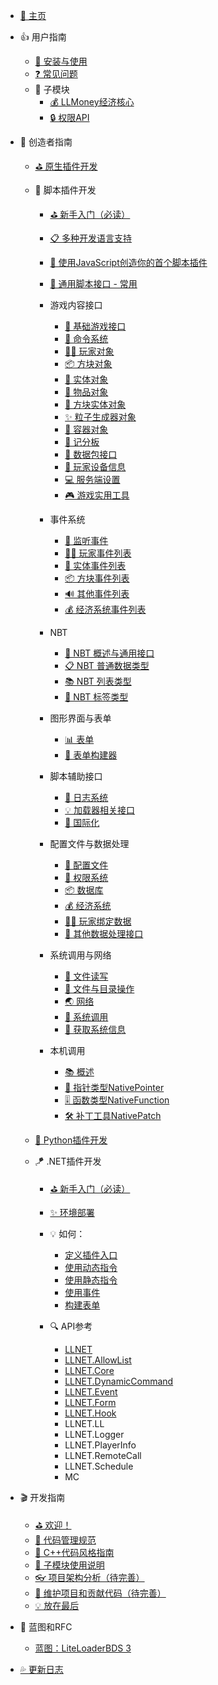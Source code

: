 - [🎨 主页](/README.md)

- 👍 用户指南
    - [🔨 安装与使用](/Usage.md)
    - [❓ 常见问题](/FAQ.md)
    - 🧩 子模块
        - [💰 LLMoney经济核心](/Submodules/LLMoney.md)
        - [🔒 权限API](/Submodules/PermAPI.md)

- 🍔 创造者指南
    - [⛳ 原生插件开发](https://cpp.docs.litebds.com/zh-Hans)

    - 🎯 脚本插件开发
        - [⛳ 新手入门（必读）](LLSEPluginDevelopment/README.md)
        - [📋 多种开发语言支持](LLSEPluginDevelopment/LanguageSupport.md)
        - [📜 使用JavaScript创造你的首个脚本插件](LLSEPluginDevelopment/LLSEJSPlugin.md)
        - [💼 通用脚本接口 - 常用](LLSEPluginDevelopment/ScriptAPI/ScriptHelp.md)

        - 游戏内容接口
            - [🎨 基础游戏接口](LLSEPluginDevelopment/GameAPI/Basic.md)
            - [🎯 命令系统](LLSEPluginDevelopment/GameAPI/Command.md)
            - [🏃‍♂️ 玩家对象](LLSEPluginDevelopment/GameAPI/Player.md)
            - [📦 方块对象](LLSEPluginDevelopment/GameAPI/Block.md)
            - [🎈 实体对象](LLSEPluginDevelopment/GameAPI/Entity.md)
            - [🧰 物品对象](LLSEPluginDevelopment/GameAPI/Item.md)
            - [📮 方块实体对象](LLSEPluginDevelopment/GameAPI/BlockEntity.md)
            - [✨ 粒子生成器对象](LLSEPluginDevelopment/GameAPI/Particle.md)
            - [👜 容器对象](LLSEPluginDevelopment/GameAPI/Container.md)
            - [📝 记分板](LLSEPluginDevelopment/GameAPI/ScoreBoard.md)
            - [📩 数据包接口](LLSEPluginDevelopment/GameAPI/Packet.md)
            - [📱 玩家设备信息](LLSEPluginDevelopment/GameAPI/Device.md)
            - [💻 服务端设置](LLSEPluginDevelopment/GameAPI/Server.md)
            - [🎮 游戏实用工具](LLSEPluginDevelopment/GameAPI/GameUtils.md)

        - 事件系统
            - [🔔 监听事件](LLSEPluginDevelopment/EventAPI/Listen.md)
            - [🏃‍♂️ 玩家事件列表](LLSEPluginDevelopment/EventAPI/PlayerEvents.md)
            - [🎈 实体事件列表](LLSEPluginDevelopment/EventAPI/EntityEvents.md)
            - [📦 方块事件列表](LLSEPluginDevelopment/EventAPI/BlockEvents.md)
            - [🔊 其他事件列表](LLSEPluginDevelopment/EventAPI/OtherEvents.md)
            - [💰 经济系统事件列表](LLSEPluginDevelopment/EventAPI/EconomicEvents.md)

        - NBT
            - [🥽 NBT 概述与通用接口](LLSEPluginDevelopment/NbtAPI/NBT.md)
            - [📋 NBT 普通数据类型](LLSEPluginDevelopment/NbtAPI/NBTValue.md)
            - [📚 NBT 列表类型](LLSEPluginDevelopment/NbtAPI/NBTList.md)
            - [📒 NBT 标签类型](LLSEPluginDevelopment/NbtAPI/NBTCompound.md)

        - 图形界面与表单
            - [📊 表单](LLSEPluginDevelopment/GuiAPI/Form.md)
            - [📰 表单构建器](LLSEPluginDevelopment/GuiAPI/FormBuilder.md)

        - 脚本辅助接口
            - [📅 日志系统](LLSEPluginDevelopment/ScriptAPI/Logger.md)
            - [💡 加载器相关接口](LLSEPluginDevelopment/ScriptAPI/Ll.md)
            - [🛫 国际化](LLSEPluginDevelopment/ScriptAPI/i18n.md)

        - 配置文件与数据处理
            - [🔨 配置文件](LLSEPluginDevelopment/DataAPI/ConfigFile.md)
            - [🔐 权限系统](/LLSEPluginDevelopment/DataAPI/PermAPI.md)
            - [📦 数据库](LLSEPluginDevelopment/DataAPI/DataBase.md)
            - [💰 经济系统](LLSEPluginDevelopment/DataAPI/Economy.md)
            - [🏃‍♂️ 玩家绑定数据](LLSEPluginDevelopment/DataAPI/PlayerData.md)
            - [🧰 其他数据处理接口](LLSEPluginDevelopment/DataAPI/OtherData.md)

        - 系统调用与网络
            - [📝 文件读写](LLSEPluginDevelopment/SystemAPI/File.md)
            - [📂 文件与目录操作](LLSEPluginDevelopment/SystemAPI/FileSystem.md)
            - [🌏 网络](LLSEPluginDevelopment/SystemAPI/Network.md)
            - [📡 系统调用](LLSEPluginDevelopment/SystemAPI/SystemCall.md)
            - [📜 获取系统信息](LLSEPluginDevelopment/SystemAPI/SystemInfo.md)
            
        - 本机调用
            - [📚 概述](LLSEPluginDevelopment/NativeAPI/Summary.md)
            - [📲 指针类型NativePointer](LLSEPluginDevelopment/NativeAPI/NativePointer.md)
            - [🎚️ 函数类型NativeFunction](LLSEPluginDevelopment/NativeAPI/NativeFunction.md)
            - [🛠️ 补丁工具NativePatch](LLSEPluginDevelopment/NativeAPI/NativePatch.md)

    - [🍳 Python插件开发](https://github.com/twoone-3/BDSpyrunner/wiki/Devlopment)

    - 🪁 .NET插件开发
        - [⛳ 新手入门（必读）](/DotNETPluginDevelopment/README.md)

        - [✨ 环境部署](/DotNETPluginDevelopment/Deploy.md)

        - 💡 如何：
            - [定义插件入口](/DotNETPluginDevelopment/HowTo/PluginEntry.md)
            - [使用动态指令](/DotNETPluginDevelopment/HowTo/DynamicCommand.md)
            - [使用静态指令](/DotNETPluginDevelopment/HowTo/Static_DynamicCommand.md)
            - [使用事件](/DotNETPluginDevelopment/HowTo/UseEvent.md)
            - [构建表单](/DotNETPluginDevelopment/HowTo/BuildForm.md)

        - 🔍 API参考
            - [LLNET](/DotNETPluginDevelopment/APIs/Namespace/LLNET/LLNET.md)
            - [LLNET.AllowList](/DotNETPluginDevelopment/APIs/Namespace/LLNET.AllowList/LLNET.AllowList.md)
            - [LLNET.Core](/DotNETPluginDevelopment/APIs/Namespace/LLNET.Core/LLNET.Core.md)
            - [LLNET.DynamicCommand](/DotNETPluginDevelopment/APIs/Namespace/LLNET.DynamicCommand/LLNET.DynamicCommand.md)
            - [LLNET.Event](/DotNETPluginDevelopment/APIs/Namespace/LLNET.Event/LLNET.Event.md)
            - [LLNET.Form](/DotNETPluginDevelopment/APIs/Namespace/LLNET.Form/LLNET.Form.md)
            - [LLNET.Hook](/DotNETPluginDevelopment/APIs/Namespace/LLNET.Hook/LLNET.Hook.md)
            - LLNET.LL
            - LLNET.Logger
            - LLNET.PlayerInfo
            - LLNET.RemoteCall
            - LLNET.Schedule
            - MC

- 🎬 开发指南
    - [⛳ 欢迎！](/Maintenance/README.md)
    - [🔮 代码管理规范](/Maintenance/Commit.md)
    - [🚥 C++代码风格指南](/Maintenance/StyleGuide.md)
    - [🧩 子模块使用说明](/Maintenance/Submodules.md)
    - [👓 项目架构分析（待完善）](/Maintenance/Analysis.md)
    - [🎯 维护项目和贡献代码（待完善）](/Maintenance/Coding.md)
    - [💡 放在最后](/Maintenance/Conclusion.md)

- 🧿 蓝图和RFC
    - [蓝图：LiteLoaderBDS 3](/Blueprints/LiteLoaderBDS3.md)

- [💦 更新日志](https://github.com/LiteLDev/LiteLoaderBDS/releases)